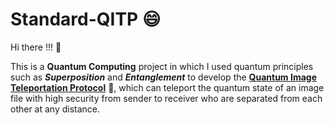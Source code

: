 # Standard-QITP :smile:

Hi there !!! :wave:

This is a **Quantum Computing** project in which I used quantum principles such as **_Superposition_** and **_Entanglement_** to develop the <u>**Quantum Image Teleportation Protocol**</u> :star_struck:, which can teleport the quantum state of an image file with high security from sender to receiver who are separated from each other at any distance.
